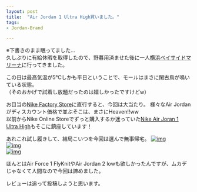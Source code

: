 ```yaml
---
layout: post
title:  "Air Jordan 1 Ultra High買いました。"
tags:
- Jordan-Brand

---
```

※下書きのまま眠ってました...  
久しぶりに有給休暇を取得したので、野暮用済ませた後に一人[横浜ベイサイドマリーナ](http://ybmarina.com)に行ってきました。

この日は最高気温が5℃しかも平日ということで、モールはまさに閑古鳥が鳴いている状態。  
（そのおかげで試着し放題だったのは嬉しかったですけどw）

お目当の[Nike Factory Store](http://www.31op.com/yokohama/shop/yok21010.html)に直行すると、今回は大当たり。
様々なAir Jordanがディスカウント価格で並ぶそこは、まさにHeaven!!ww  
以前からNike Online Storeでずっと購入するか迷っていた[Nike Air Joran 1 Ultra High][UltraHigh]もそこに鎮座しています！

あれこれ試し履きして、結局こいつを今回は選んで無事帰宅。
[![img](https://watarusuzuki.github.io/assets/images/myshoes/IMG_0470.JPG)][UltraHigh]  
[![img](https://watarusuzuki.github.io/assets/images/myshoes/IMG_0471.JPG)][UltraHigh]  
[![img](https://watarusuzuki.github.io/assets/images/myshoes/IMG_0472.JPG)][UltraHigh]  

ほんとはAir Force 1 FlyKnitやAir Jordan 2 lowも欲しかったんですが、ムカデじゃなくて人間なので今回は諦めました。  

レビューは追って投稿しようと思います。

<!--
<table cellpadding="0" cellspacing="0" border="0" style=" border:1px solid #ccc; width:300px;"><tr style="border-style:none;"><td style="vertical-align:top; border-style:none; padding:10px; width:108px;"><a href="https://rpx.a8.net/svt/ejp?a8mat=2HSPW2+9XTJCI+2HOM+BWGDT&rakuten=y&a8ejpredirect=http%3A%2F%2Fhb.afl.rakuten.co.jp%2Fhgc%2Fg00q2mf4.2bo115e2.g00q2mf4.2bo12c7a%2Fa15082587770_2HSPW2_9XTJCI_2HOM_BWGDT%3Fpc%3Dhttp%253A%252F%252Fitem.rakuten.co.jp%252Flowtex%252F844700-132%252F%26m%3Dhttp%253A%252F%252Fm.rakuten.co.jp%252Flowtex%252Fi%252F10338776%252F" target="_blank" rel="nofollow"><img border="0" alt="" src="http://thumbnail.image.rakuten.co.jp/@0_mall/lowtex/cabinet/airjordan04/844700-132.jpg?_ex=128x128" /></a></td><td style="font-size:12px; vertical-align:middle; border-style:none; padding:10px;"><p style="padding:0; margin:0;"><a href="https://rpx.a8.net/svt/ejp?a8mat=2HSPW2+9XTJCI+2HOM+BWGDT&rakuten=y&a8ejpredirect=http%3A%2F%2Fhb.afl.rakuten.co.jp%2Fhgc%2Fg00q2mf4.2bo115e2.g00q2mf4.2bo12c7a%2Fa15082587770_2HSPW2_9XTJCI_2HOM_BWGDT%3Fpc%3Dhttp%253A%252F%252Fitem.rakuten.co.jp%252Flowtex%252F844700-132%252F%26m%3Dhttp%253A%252F%252Fm.rakuten.co.jp%252Flowtex%252Fi%252F10338776%252F" target="_blank" rel="nofollow">NIKE AIR JORDAN 1 RETRO ULTRA HIGH ナイキ エア ジョーダン 1 レトロ ウルトラ ハイ WHITE/GOLD/BLACK/PURE PLATINUM</a></p><p style="color:#666; margin-top:5px line-height:1.5;">価格:<span style="font-size:14px; color:#C00; font-weight:bold;">19,440円</span><br/><span style="font-size:10px; font-weight:normal;">(2017/5/3 17:53時点)</span><br/><span style="font-weight:bold;">感想(0件)</span></p></td></tr></table>
<img border="0" width="1" height="1" src="https://www17.a8.net/0.gif?a8mat=2HSPW2+9XTJCI+2HOM+BWGDT" alt="">

<table cellpadding="0" cellspacing="0" border="0" style=" border:1px solid #ccc; width:300px;"><tr style="border-style:none;"><td style="vertical-align:top; border-style:none; padding:10px; width:108px;"><a href="https://rpx.a8.net/svt/ejp?a8mat=2HSPW2+9XTJCI+2HOM+BWGDT&rakuten=y&a8ejpredirect=http%3A%2F%2Fhb.afl.rakuten.co.jp%2Fhgc%2Fg00s2xs4.2bo11ce5.g00s2xs4.2bo12a09%2Fa15082587770_2HSPW2_9XTJCI_2HOM_BWGDT%3Fpc%3Dhttp%253A%252F%252Fitem.rakuten.co.jp%252Fmegasports%252Fte106p44700001%252F%26m%3Dhttp%253A%252F%252Fm.rakuten.co.jp%252Fmegasports%252Fi%252F12110824%252F" target="_blank" rel="nofollow"><img border="0" alt="" src="http://thumbnail.image.rakuten.co.jp/@0_mall/megasports/cabinet/east2013/44700001-0.jpg?_ex=128x128" /></a></td><td style="font-size:12px; vertical-align:middle; border-style:none; padding:10px;"><p style="padding:0; margin:0;"><a href="https://rpx.a8.net/svt/ejp?a8mat=2HSPW2+9XTJCI+2HOM+BWGDT&rakuten=y&a8ejpredirect=http%3A%2F%2Fhb.afl.rakuten.co.jp%2Fhgc%2Fg00s2xs4.2bo11ce5.g00s2xs4.2bo12a09%2Fa15082587770_2HSPW2_9XTJCI_2HOM_BWGDT%3Fpc%3Dhttp%253A%252F%252Fitem.rakuten.co.jp%252Fmegasports%252Fte106p44700001%252F%26m%3Dhttp%253A%252F%252Fm.rakuten.co.jp%252Fmegasports%252Fi%252F12110824%252F" target="_blank" rel="nofollow">ジョーダン 靴 シューズ カジュアルスニーカー メンズ ブラック Jordan Jordan Retro 1 Ultra High - Men's - Black / Red</a></p><p style="color:#666; margin-top:5px line-height:1.5;">価格:<span style="font-size:14px; color:#C00; font-weight:bold;">17,280円</span><br/><span style="font-size:10px; font-weight:normal;">(2017/5/3 17:54時点)</span><br/><span style="font-weight:bold;">感想(0件)</span></p></td></tr></table>
<img border="0" width="1" height="1" src="https://www18.a8.net/0.gif?a8mat=2HSPW2+9XTJCI+2HOM+BWGDT" alt="">

<table cellpadding="0" cellspacing="0" border="0" style=" border:1px solid #ccc; width:300px;"><tr style="border-style:none;"><td style="vertical-align:top; border-style:none; padding:10px; width:108px;"><a href="https://rpx.a8.net/svt/ejp?a8mat=2HSPW2+9XTJCI+2HOM+BWGDT&rakuten=y&a8ejpredirect=http%3A%2F%2Fhb.afl.rakuten.co.jp%2Fhgc%2Fg00q3zj4.2bo11d0e.g00q3zj4.2bo1297f%2Fa15082587770_2HSPW2_9XTJCI_2HOM_BWGDT%3Fpc%3Dhttp%253A%252F%252Fitem.rakuten.co.jp%252Fmitasneakers%252Fmi161126-11%252F%26m%3Dhttp%253A%252F%252Fm.rakuten.co.jp%252Fmitasneakers%252Fi%252F10020491%252F" target="_blank" rel="nofollow"><img border="0" alt="" src="http://thumbnail.image.rakuten.co.jp/@0_mall/mitasneakers/cabinet/img42/mi161126-11-r1.jpg?_ex=128x128" /></a></td><td style="font-size:12px; vertical-align:middle; border-style:none; padding:10px;"><p style="padding:0; margin:0;"><a href="https://rpx.a8.net/svt/ejp?a8mat=2HSPW2+9XTJCI+2HOM+BWGDT&rakuten=y&a8ejpredirect=http%3A%2F%2Fhb.afl.rakuten.co.jp%2Fhgc%2Fg00q3zj4.2bo11d0e.g00q3zj4.2bo1297f%2Fa15082587770_2HSPW2_9XTJCI_2HOM_BWGDT%3Fpc%3Dhttp%253A%252F%252Fitem.rakuten.co.jp%252Fmitasneakers%252Fmi161126-11%252F%26m%3Dhttp%253A%252F%252Fm.rakuten.co.jp%252Fmitasneakers%252Fi%252F10020491%252F" target="_blank" rel="nofollow">NIKE [ナイキ エアジョーダン1レトロウルトラハイ スペースジャム マイケルジョーダン ジョーダンブランドリミテッドエディション]　AIR JORDAN I RETRO ULTRA HIGH "SPACE JAM" "MICHAEL JORDAN" "LIMITED EDITION for JORDAN BRAND"　BLK/BLU/WHT (844700-002)</a></p><p style="color:#666; margin-top:5px line-height:1.5;">価格:<span style="font-size:14px; color:#C00; font-weight:bold;">19,440円</span><br/><span style="font-size:10px; font-weight:normal;">(2017/5/3 17:58時点)</span><br/><span style="font-weight:bold;">感想(0件)</span></p></td></tr></table>
<img border="0" width="1" height="1" src="https://www16.a8.net/0.gif?a8mat=2HSPW2+9XTJCI+2HOM+BWGDT" alt="">
-->

[UltraHigh]: http://m.nike.com/jp/ja_jp/pd/%E3%82%A8%E3%82%A2-%E3%82%B8%E3%83%A7%E3%83%BC%E3%83%80%E3%83%B3-1-%E3%83%AC%E3%83%88%E3%83%AD-%E3%82%A6%E3%83%AB%E3%83%88%E3%83%A9-high-%E3%83%A1%E3%83%B3%E3%82%BA%E3%82%B7%E3%83%A5%E3%83%BC%E3%82%BA/pid-11056884/pgid-11795664
